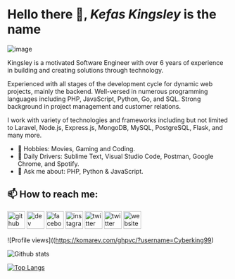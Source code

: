 # Hello there 👋, ***Kefas Kingsley*** is the name
![image](https://media.giphy.com/media/ZVik7pBtu9dNS/source.gif)

Kingsley is a motivated Software Engineer with over 6 years of experience in building and creating solutions through technology.

Experienced with all stages of the development cycle for dynamic web projects, mainly the backend. Well-versed in numerous programming languages including PHP, JavaScript, Python, Go, and SQL. Strong background in project management and customer relations.

I work with variety of technologies and frameworks including but not limited to Laravel, Node.js, Express.js, MongoDB, MySQL, PostgreSQL, Flask, and many more.

- 🎉 Hobbies: Movies, Gaming and Coding.
- 🚀 Daily Drivers: Sublime Text, Visual Studio Code, Postman, Google Chrome, and Spotify.
- 💬 Ask me about: PHP, Python & JavaScript.


## 📫 How to reach me:

[<img src='https://cdn.jsdelivr.net/npm/simple-icons@3.0.1/icons/github.svg' alt='github' height='40'>](https://github.com/Cyberking99)  [<img src='https://cdn.jsdelivr.net/npm/simple-icons@3.0.1/icons/dev-dot-to.svg' alt='dev' height='40'>](https://dev.to/Cyberking99)  [<img src='https://cdn.jsdelivr.net/npm/simple-icons@3.0.1/icons/facebook.svg' alt='facebook' height='40'>](https://www.facebook.com/clement.kingsley.9)  [<img src='https://cdn.jsdelivr.net/npm/simple-icons@3.0.1/icons/instagram.svg' alt='instagram' height='40'>](https://www.instagram.com/itz_kingkc/)  [<img src='https://cdn.jsdelivr.net/npm/simple-icons@3.0.1/icons/twitter.svg' alt='twitter' height='40'>](https://twitter.com/itzkingkc)  [<img src='https://cdn.jsdelivr.net/npm/simple-icons@3.0.1/icons/twitter.svg' alt='twitter' height='40'>](mailto:kefasiceking@gmail.com)  [<img src='https://cdn.jsdelivr.net/npm/simple-icons@3.0.1/icons/gmail.svg' alt='website' height='40'>](https://devkc.com.ng)  

![Profile views]((https://komarev.com/ghpvc/?username=Cyberking99)

![Github stats](https://github-readme-stats.vercel.app/api?username=Cyberking99&show_icons=true&theme=dracula)

[![Top Langs](https://github-readme-stats.vercel.app/api/top-langs/?username=Cyberking99&layout=pie)](https://github.com/anuraghazra/github-readme-stats)
